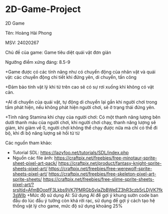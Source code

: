 # 2D-Game-Project
2D Game

Tên: Hoàng Hải Phong

MSV: 24020267

Chủ đề của game: Game tiêu diệt quái vật đơn giản

Ngưỡng điểm xứng đáng: 8.5-9

+Game được có các tính năng như có chuyển động của nhân vật và quái vật: các chuyển động chi tiết khi đứng yên, di chuyển, tấn công

+Đảm bảo tính vật lý khi từ trên cao sẽ có sự rơi xuống khi không có vật cản.

+AI di chuyển của quái vật, tự động di chuyển lại gần khi người chơi trong tầm phát hiện, nếu không phát hiện người chơi, sẽ ở trạng thái đứng yên.

+Tính năng Stamina khi chạy của người chơi: Có một thanh năng lượng bên dưới thanh máu của người chơi, khi người chơi chạy, thanh năng lượng sẽ giảm, khi giảm về 0, người chơi không thể chạy được nữa mà chỉ có thể đi bộ, khi đi bộ năng lượng sẽ hồi từ từ

Các nguồn tham khảo:
+ Tutorial SDL: https://lazyfoo.net/tutorials/SDL/index.php
+ Nguồn các file ảnh:
  https://craftpix.net/freebies/free-minotaur-sprite-sheet-pixel-art-pack/
  https://craftpix.net/product/fantasy-knight-sprite-sheets-pixel-art/
  https://craftpix.net/freebies/free-werewolf-sprite-sheets-pixel-art/
  https://craftpix.net/freebies/free-skeleton-pixel-art-sprite-sheets/
  https://craftpix.net/freebies/free-slime-sprite-sheets-pixel-art/?srsltid=AfmBOopfF3Lkbs9VK7PMRGbSvlaZbBWeEZ3hR3czb5rLDjVK7fk3sWIb
+Mức độ sử dụng AI: Sử dụng AI để gợi ý khung sườn code ban đầu do lúc đầu ý tưởng còn khá rời rạc, sử dụng để gợi ý cách tạo hệ thống vật lý cho game, mức độ sử dụng khoảng 25%
